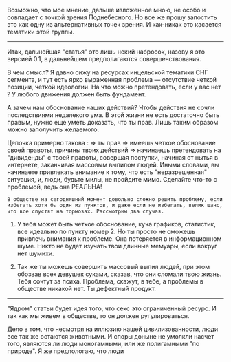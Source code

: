 Возможно, что мое мнение, дальше изложенное мною, не особо и совпадает с точкой зрения Поднебесного. Но все же прошу запостить это как одну из альтернативных точек зрения. И как-никак это касается тематики этой группы. 

******************************
Итак, дальнейшая "статья" это лишь некий набросок, назову я это версией 0.1, в дальнейшем предполагаются совершенствования. 

В чем смысл? Я давно сижу на ресурсах инцельской тематики СНГ сегмента, и тут есть ярко выраженная проблема — отсутствие четкой позиции, четкой идеологии. На что можно претендовать, если у вас нет ? У любого движения должен быть фундамент. 

А зачем нам обоснование наших действий? Чтобы действия не сочли последствиями недалекого ума.
В этой жизни не есть достаточно быть правым, нужно еще уметь доказать, что ты прав. Лишь таким образом можно заполучить желаемого.
 
Цепочка примерно такова :
=> ты прав 
=> имеешь четкое обоснование своей правоты, причины твоих действий  => начинаешь претендовать на "дивиденды" с твоей правоты, совершая поступки, начиная от нытья в интернете, заканчивая массовым выпилом людей. Иными словами, вы начинаете привлекать внимание к тому, что есть "неразрешенная" ситуация, и, люди, будьте милы, не пройдите мимо. Сделайте что-то с проблемой, ведь она РЕАЛЬНА! 

    В обществе на сегодняшний момент довольно сложно решить проблему, если избегать хотя бы один из пунктов, и даже если не избегать, велик шанс, что все спустят на тормозах. Рассмотрим два случая. 
 
1. У тебя может быть четкое обоснование, куча графиков, статистик, все идеально по пункту номер 2. Но ты просто не сможешь привлечь внимания к проблеме. Она потеряется в информационном шуме. Никто не будет изучать твои длинные мемуары, если вокруг нет шумихи. 

2. Так же ты можешь совершить массовый выпил людей, при этом обозвав всех девушек суками, сказав, что они сломали твою жизнь. Тебя сочтут за психа. Проблема, скажут, в тебе, а проблемы в обществе никакой нет. Ты дефектный продукт. 




******************************
"Ядром" статьи будет идея того, что секс это ограниченный ресурс. И так как мы живем в обществе, то он должен ругулироваться.

Дело в том, что несмотря на иллюзию нашей цивилизованности, люди все так же остаются животными. И споры доныне не умолкли насчет того, являются ли люди моногамными, или же полигамными "по природе". Я же предпологаю, что люди
